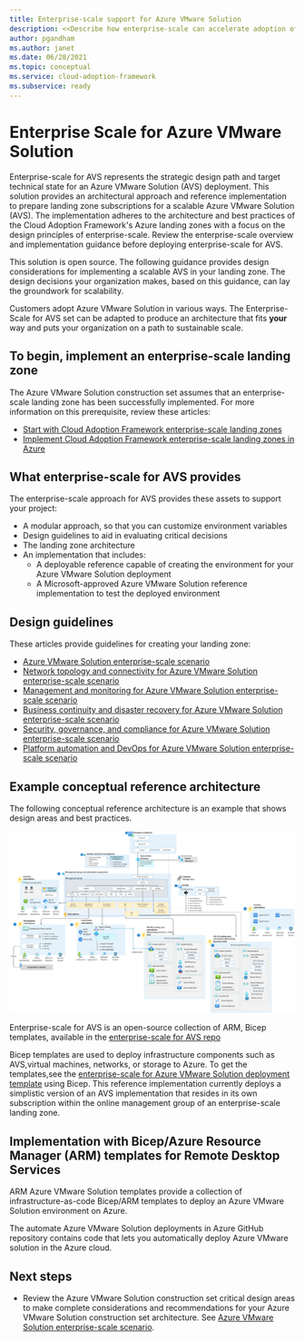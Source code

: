 ```yaml
---
title: Enterprise-scale support for Azure VMware Solution
description: <<Describe how enterprise-scale can accelerate adoption of Azure VMware Solution.>>
author: pgandham
ms.author: janet
ms.date: 06/28/2021
ms.topic: conceptual
ms.service: cloud-adoption-framework
ms.subservice: ready
---
```


# Enterprise Scale for Azure VMware Solution

Enterprise-scale for AVS represents the strategic design path and target technical state for an Azure VMware Solution (AVS) deployment. This solution provides an architectural approach and reference implementation to prepare landing zone subscriptions for a scalable Azure VMware Solution (AVS). The implementation adheres to the architecture and best practices of the Cloud Adoption Framework's Azure landing zones with a focus on the design principles of enterprise-scale. Review the enterprise-scale overview and implementation guidance before deploying enterprise-scale for AVS.

This solution is open source. The following guidance provides design considerations for implementing a scalable AVS in your landing zone. The design decisions your organization makes, based on this guidance, can lay the groundwork for scalability.

Customers adopt Azure VMware Solution in various ways. The Enterprise-Scale for AVS set can be adapted to produce an architecture that fits **your** way and puts your organization on a path to sustainable scale.

## To begin, implement an enterprise-scale landing zone

The Azure VMware Solution construction set assumes that an enterprise-scale landing zone has been successfully implemented. For more information on this prerequisite, review these articles:

- [Start with Cloud Adoption Framework enterprise-scale landing zones](../../ready/enterprise-scale/index.md)
- [Implement Cloud Adoption Framework enterprise-scale landing zones in Azure](../../ready/enterprise-scale/implementation.md)

## What enterprise-scale for AVS provides

The enterprise-scale approach for AVS provides these assets to support your project:
- A modular approach, so that you can customize environment variables
- Design guidelines to aid in evaluating critical decisions
- The landing zone architecture
- An implementation that includes:
  - A deployable reference capable of creating the environment for your Azure VMware Solution deployment
  - A Microsoft-approved Azure VMware Solution reference implementation to test the deployed environment

## Design guidelines

These articles provide guidelines for creating your landing zone:

- [Azure VMware Solution enterprise-scale scenario](./eslz-identity-and-access-management.md)
- [Network topology and connectivity for Azure VMware Solution enterprise-scale scenario](./eslz-network-topology-and-connectivity.md)
- [Management and monitoring for Azure VMware Solution enterprise-scale scenario](./eslz-management-and-monitoring.md)
- [Business continuity and disaster recovery for Azure VMware Solution enterprise-scale scenario](./eslz-business-continuity-and-disaster-recovery.md)
- [Security, governance, and compliance for Azure VMware Solution enterprise-scale scenario](./eslz-security-governance-and-compliance.md)
- [Platform automation and DevOps for Azure VMware Solution enterprise-scale scenario](./eslz-platform-automation-and-devops.md)

## Example conceptual reference architecture

The following conceptual reference architecture is an example that shows design areas and best practices.

[![Enterprise-scale for AVS architecture](./media/avs-eslz-architecture.png)](./media/avs-eslz-architecture.png#lightbox)

Enterprise-scale for AVS is an open-source collection of ARM, Bicep templates, available in the [enterprise-scale for AVS
 repo](https://github.com/Azure/Enterprise-Scale-for-AVS)

Bicep templates are used to deploy infrastructure components such as AVS,virtual machines, networks, or storage to Azure. To get the templates,see the [enterprise-scale for Azure VMware Solution deployment template](https://github.com/Azure/Enterprise-Scale-for-AVS) using Bicep. This reference implementation currently deploys a simplistic version of an AVS implementation that resides in its own subscription within the online management group of an enterprise-scale landing zone. 

## Implementation with Bicep/Azure Resource Manager (ARM) templates for Remote Desktop Services
ARM Azure VMware Solution templates provide a collection of infrastructure-as-code Bicep/ARM templates to deploy an Azure VMware Solution environment on Azure.

The automate Azure VMware Solution deployments in Azure GitHub repository contains code that lets you automatically deploy Azure VMware solution in the Azure cloud.


## Next steps

- Review the Azure VMware Solution construction set critical design areas to make complete considerations and recommendations for your Azure VMware Solution construction set architecture. See [Azure VMware Solution enterprise-scale scenario](./eslz-identity-and-access-management.md).

